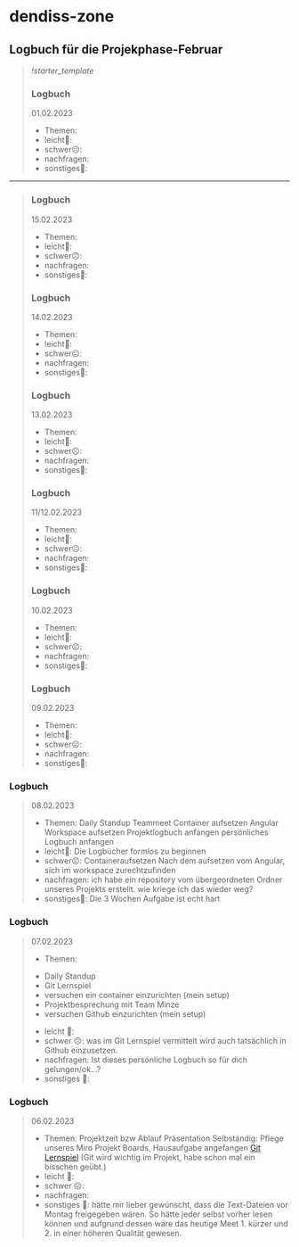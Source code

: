 # dendiss-zone
## Logbuch für die Projekphase-Februar
> *!starter_template*
> ### Logbuch 
> 01.02.2023
> - Themen:
> - leicht🙂:
> - schwer☹️:
> - nachfragen:
> - sonstiges🤷:
---

> ### Logbuch 
> 15.02.2023
> - Themen:
> - leicht🙂:
> - schwer☹️:
> - nachfragen:
> - sonstiges🤷:
> 
> ### Logbuch 
> 14.02.2023
> - Themen:
> - leicht🙂:
> - schwer☹️:
> - nachfragen:
> - sonstiges🤷:
> 
> ### Logbuch 
> 13.02.2023
> - Themen:
> - leicht🙂:
> - schwer☹️:
> - nachfragen:
> - sonstiges🤷:
> 
> ### Logbuch 
> 11/12.02.2023
> - Themen:
> - leicht🙂:
> - schwer☹️:
> - nachfragen:
> - sonstiges🤷:
> 
> ### Logbuch 
> 10.02.2023
> - Themen:
> - leicht🙂:
> - schwer☹️:
> - nachfragen:
> - sonstiges🤷:
> 
> ### Logbuch 
> 09.02.2023
> - Themen:
> - leicht🙂:
> - schwer☹️:
> - nachfragen:
> - sonstiges🤷:
> 
### Logbuch
> 08.02.2023
> - Themen: 
> Daily Standup
> Teammeet
> Container aufsetzen
> Angular Workspace aufsetzen
> Projektlogbuch anfangen
> persönliches Logbuch anfangen
> - leicht🙂:
> Die Logbücher formlos zu beginnen       
> - schwer☹️:
> Containeraufsetzen
> Nach dem aufsetzen vom Angular, sich im workspace zurechtzufinden
> - nachfragen:
> ich habe ein repository vom übergeordneten Ordner unseres Projekts erstellt. wie kriege ich das wieder weg?
> - sonstiges🤷:
> Die 3 Wochen Aufgabe ist echt hart

### Logbuch
> 07.02.2023
> - Themen: 
> * Daily Standup
> * Git Lernspiel
> * versuchen ein container einzurichten (mein setup)
> * Projektbesprechung mit Team Minze
> * versuchen Github einzurichten (mein setup)
> - leicht 🙂:	
> - schwer ☹️:
> was im Git Lernspiel vermittelt wird auch tatsächlich in Github einzusetzen.
> - nachfragen:
> Ist dieses persönliche Logbuch so für dich gelungen/ok…?
> - sonstiges 🤷:

### Logbuch 
> 06.02.2023
> - Themen:
> Projektzeit bzw Ablauf Präsentation
> Selbständig:
> Pflege unseres Miro Projekt Boards,
> Hausaufgabe angefangen [Git Lernspiel](https://learngitbranching.js.org/?locale=de_DE) (Git wird wichtig im Projekt, habe schon mal ein bisschen geübt.)
> - leicht 🙂:	
> - schwer ☹️:	
> - nachfragen:	
> - sonstiges 🤷:
> hätte mir lieber gewünscht, dass die Text-Dateien vor Montag freigegeben wären. So hätte jeder selbst vorher lesen können und aufgrund dessen wäre das heutige Meet 1. kürzer und 2. in einer höheren Qualität gewesen.
